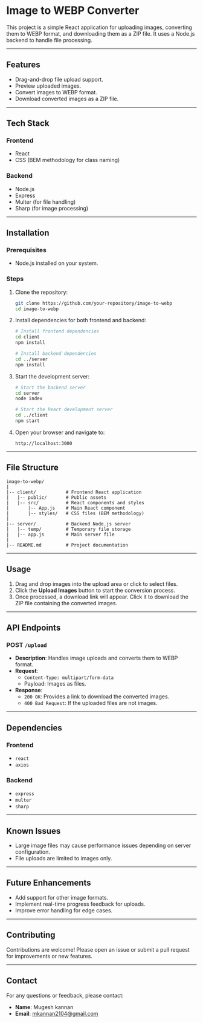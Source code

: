 # Image to WEBP Converter

This project is a simple React application for uploading images, converting them to WEBP format, and downloading them as a ZIP file. It uses a Node.js backend to handle file processing.

---

## Features

- Drag-and-drop file upload support.
- Preview uploaded images.
- Convert images to WEBP format.
- Download converted images as a ZIP file.

---

## Tech Stack

### Frontend

- React
- CSS (BEM methodology for class naming)

### Backend

- Node.js
- Express
- Multer (for file handling)
- Sharp (for image processing)

---

## Installation

### Prerequisites

- Node.js installed on your system.

### Steps

1. Clone the repository:

   ```bash
   git clone https://github.com/your-repository/image-to-webp
   cd image-to-webp
   ```

2. Install dependencies for both frontend and backend:

   ```bash
   # Install frontend dependencies
   cd client
   npm install

   # Install backend dependencies
   cd ../server
   npm install
   ```

3. Start the development server:

   ```bash
   # Start the backend server
   cd server
   node index

   # Start the React development server
   cd ../client
   npm start
   ```

4. Open your browser and navigate to:

   ```
   http://localhost:3000
   ```

---

## File Structure

```
image-to-webp/
|
|-- client/           # Frontend React application
|   |-- public/       # Public assets
|   |-- src/          # React components and styles
|       |-- App.js    # Main React component
|       |-- styles/   # CSS files (BEM methodology)
|
|-- server/           # Backend Node.js server
|   |-- temp/         # Temporary file storage
|   |-- app.js        # Main server file
|
|-- README.md         # Project documentation
```

---

## Usage

1. Drag and drop images into the upload area or click to select files.
2. Click the **Upload Images** button to start the conversion process.
3. Once processed, a download link will appear. Click it to download the ZIP file containing the converted images.

---

## API Endpoints

### POST `/upload`

- **Description**: Handles image uploads and converts them to WEBP format.
- **Request**:
  - `Content-Type: multipart/form-data`
  - Payload: Images as files.
- **Response**:
  - `200 OK`: Provides a link to download the converted images.
  - `400 Bad Request`: If the uploaded files are not images.

---

## Dependencies

### Frontend

- `react`
- `axios`

### Backend

- `express`
- `multer`
- `sharp`

---

## Known Issues

- Large image files may cause performance issues depending on server configuration.
- File uploads are limited to images only.

---

## Future Enhancements

- Add support for other image formats.
- Implement real-time progress feedback for uploads.
- Improve error handling for edge cases.

---


## Contributing

Contributions are welcome! Please open an issue or submit a pull request for improvements or new features.

---

## Contact

For any questions or feedback, please contact:

- **Name**: Mugesh kannan
- **Email**: [mkannan2104@gmail.com](mailto\:mkannan2104@gmail.com)

